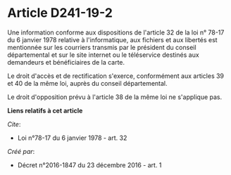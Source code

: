# Article D241-19-2

Une information conforme aux dispositions de l'article 32 de la loi n° 78-17 du 6 janvier 1978 relative à l'informatique, aux
fichiers et aux libertés est mentionnée sur les courriers transmis par le président du conseil départemental et sur le site
internet ou le téléservice destinés aux demandeurs et bénéficiaires de la carte. 

Le droit d'accès et de rectification s'exerce, conformément aux articles 39 et 40 de la même loi, auprès du conseil
départemental. 

Le droit d'opposition prévu à l'article 38 de la même loi ne s'applique pas.

**Liens relatifs à cet article**

_Cite_:

  - Loi n°78-17 du 6 janvier 1978 - art. 32

_Créé par_:

  - Décret n°2016-1847 du 23 décembre 2016 - art. 1

